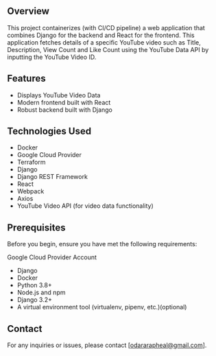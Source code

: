 ## Overview

This project containerizes (with CI/CD pipeline) a web application that combines Django for the backend and React for the frontend. This application fetches details of a specific YouTube video such as Title, Description, View Count and Like Count using the YouTube Data API by inputting the YouTube Video ID.

## Features

- Displays YouTube Video Data
- Modern frontend built with React
- Robust backend built with Django

## Technologies Used

- Docker
- Google Cloud Provider
- Terraform
- Django
- Django REST Framework
- React
- Webpack
- Axios
- YouTube Video API (for video data functionality)

## Prerequisites

Before you begin, ensure you have met the following requirements:

Google Cloud Provider Account

- Django
- Docker
- Python 3.8+
- Node.js and npm
- Django 3.2+
- A virtual environment tool (virtualenv, pipenv, etc.)(optional)

## Contact

For any inquiries or issues, please contact [odararapheal@gmail.com].
